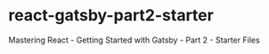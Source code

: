 # react-gatsby-part2-starter
Mastering React - Getting Started with Gatsby - Part 2 - Starter Files
